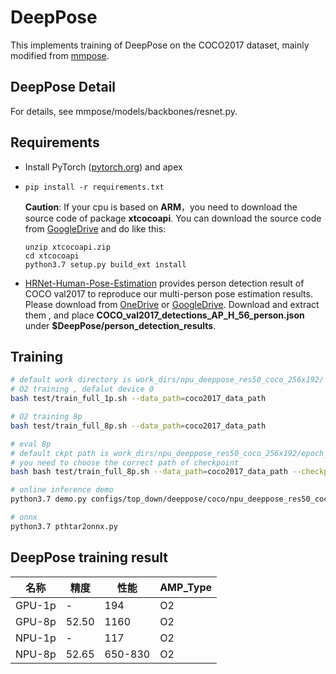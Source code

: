 # DeepPose

This implements training of DeepPose on the COCO2017 dataset, mainly modified from [mmpose](https://github.com/open-mmlab/mmpose).

## DeepPose Detail 

For details, see mmpose/models/backbones/resnet.py. 

## Requirements 

- Install PyTorch ([pytorch.org](http://pytorch.org)) and apex

- `pip install -r requirements.txt`

  **Caution**: If your cpu is based on **ARM**，you need to download the source code of package **xtcocoapi**. You can download the source code from [GoogleDrive](https://drive.google.com/file/d/1xdMmB9t4NVYsApQ-Mi2OexabUMMVvkOV/view?usp=sharing) and do like this:

  ```
  unzip xtcocoapi.zip
  cd xtcocoapi
  python3.7 setup.py build_ext install
  ```

- [HRNet-Human-Pose-Estimation](https://github.com/HRNet/HRNet-Human-Pose-Estimation) provides person detection result of COCO val2017 to reproduce our multi-person pose estimation results. Please download from [OneDrive](https://onedrive.live.com/?cid=56b9f9c97f261712&id=56B9F9C97F261712%2110160&ithint=folder,&authkey=!ANejPkF4WXyxYz4) or [GoogleDrive](https://drive.google.com/drive/folders/1fRUDNUDxe9fjqcRZ2bnF_TKMlO0nB_dk?usp=sharing). Download and extract them , and place **COCO_val2017_detections_AP_H_56_person.json** under **$DeepPose/person_detection_results**.


  

## Training 

```bash
# default work directory is work_dirs/npu_deeppose_res50_coco_256x192/
# O2 training , defalut device 0
bash test/train_full_1p.sh --data_path=coco2017_data_path

# O2 training 8p
bash test/train_full_8p.sh --data_path=coco2017_data_path

# eval 8p
# default ckpt path is work_dirs/npu_deeppose_res50_coco_256x192/epoch_210.pth
# you need to choose the correct path of checkpoint
bash bash test/train_full_8p.sh --data_path=coco2017_data_path --checkpoint=ckpt_path

# online inference demo
python3.7 demo.py configs/top_down/deeppose/coco/npu_deeppose_res50_coco_256x192.py work_dirs/npu_deeppose_res50_coco_256x192/epoch_210.pth

# onnx
python3.7 pthtar2onnx.py
```

## DeepPose training result 

|  名称  | 精度  | 性能    | AMP_Type |
| :----: | ----- | ------- | -------- |
| GPU-1p | -     | 194     | O2       |
| GPU-8p | 52.50 | 1160    | O2       |
| NPU-1p | -     | 117     | O2       |
| NPU-8p | 52.65 | 650-830 | O2       |


